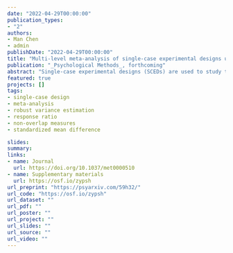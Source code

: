 ```yaml
---
date: "2022-04-29T00:00:00"
publication_types:
- "2"
authors:
- Man Chen
- admin
publishDate: "2022-04-29T00:00:00"
title: "Multi-level meta-analysis of single-case experimental designs using robust variance estimation"
publication: "_Psychological Methods_, forthcoming"
abstract: "Single-case experimental designs (SCEDs) are used to study the effects of interventions on the behavior of individual cases, by making comparisons between repeated measurements of an outcome under different conditions. In research areas where SCEDs are prevalent, there is a need for methods to synthesize results across multiple studies. One approach to synthesis uses a multi-level meta-analysis (MLMA) model to describe the distribution of effect sizes across studies and across cases within studies. However, MLMA relies on having accurate sampling variances of effect size estimates for each case, which may not be possible due to auto-correlation in the raw data series. One possible solution is to combine MLMA with robust variance estimation (RVE), which provides valid assessments of uncertainty even if the sampling variances of effect size estimates are inaccurate. Another possible solution is to forgo MLMA and use simpler, ordinary least squares (OLS) methods with RVE. This study evaluates the performance of effect size estimators and methods of synthesizing SCEDs in the presence of auto-correlation, for several different effect size metrics, via a Monte Carlo simulation designed to emulate the features of real data series. Results demonstrate that the MLMA model with RVE performs properly in terms of bias, accuracy, and confidence interval coverage for estimating overall average log response ratios. The OLS estimator corrected with RVE performs the best in estimating overall average Tau effect sizes. None of the available methods perform adequately for meta-analysis of within-case standardized mean differences."
featured: true
projects: []
tags: 
- single-case design
- meta-analysis
- robust variance estimation
- response ratio
- non-overlap measures
- standardized mean difference

slides: 
summary: 
links:
- name: Journal
  url: https://doi.org/10.1037/met0000510
- name: Supplementary materials
  url: https://osf.io/zypsh
url_preprint: "https://psyarxiv.com/59h32/"
url_code: "https://osf.io/zypsh"
url_dataset: ""
url_pdf: ""
url_poster: ""
url_project: ""
url_slides: ""
url_source: ""
url_video: ""
---
```


